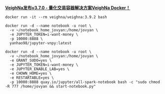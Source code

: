 [**VeighNa发布v3.7.0 - 量化交易容器解决方案VeighNa Docker！**](https://www.vnpy.com/forum/topic/31812-veighnafa-bu-v3-7-0-liang-hua-jiao-yi-rong-qi-jie-jue-fang-an-veighna-docker)

```
docker run -it --rm veighna/veighna:3.9.2 bash
```


```
docker run -d --name notebook -u root \
  -v ~/notebook_home_jovyan:/home/jovyan \
  -e JUPYTER_TOKEN=i-want-money \
  -p 10000:8888 \
  yanhao98/jupyter-vnpy:latest
```

```
docker run -d --name notebook -u root \
  -v ~/notebook_home_jovyan:/home/jovyan \
  -e GRANT_SUDO=yes \
  -e JUPYTER_TOKEN=i-want-money \
  -e JUPYTER_ENABLE_LAB=yes \
  -e CHOWN_HOME=yes \
  -e RESTARTABLE=yes \
  -p 10000:8888 quay.io/jupyter/all-spark-notebook bash -c "sudo chmod -R 777 /home/jovyan && start-notebook.py"
```

